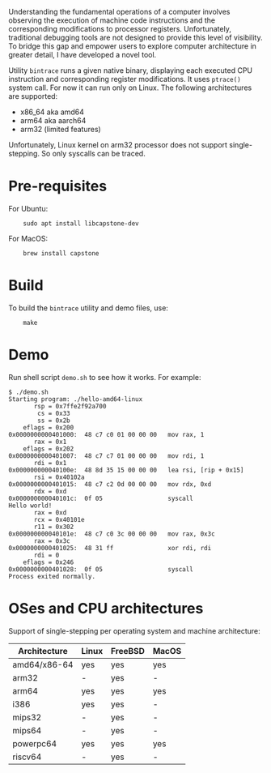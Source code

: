 Understanding the fundamental operations of a computer involves
observing the execution of machine code instructions and the
corresponding modifications to processor registers. Unfortunately,
traditional debugging tools are not designed to provide this level of
visibility. To bridge this gap and empower users to explore computer
architecture in greater detail, I have developed a novel tool.

Utility `bintrace` runs a given native binary, displaying each executed
CPU instruction and corresponding register modifications.
It uses `ptrace()` system call. For now it can run only on Linux.
The following architectures are supported:

 * x86_64 aka amd64
 * arm64 aka aarch64
 * arm32 (limited features)

Unfortunately, Linux kernel on arm32 processor does not support single-stepping.
So only syscalls can be traced.

# Pre-requisites

For Ubuntu:
```
    sudo apt install libcapstone-dev
```
For MacOS:
```
    brew install capstone
```

# Build

To build the `bintrace` utility and demo files, use:
```
    make
```

# Demo

Run shell script `demo.sh` to see how it works. For example:
```
$ ./demo.sh
Starting program: ./hello-amd64-linux
       rsp = 0x7ffe2f92a700
        cs = 0x33
        ss = 0x2b
    eflags = 0x200
0x0000000000401000:  48 c7 c0 01 00 00 00   mov rax, 1
       rax = 0x1
    eflags = 0x202
0x0000000000401007:  48 c7 c7 01 00 00 00   mov rdi, 1
       rdi = 0x1
0x000000000040100e:  48 8d 35 15 00 00 00   lea rsi, [rip + 0x15]
       rsi = 0x40102a
0x0000000000401015:  48 c7 c2 0d 00 00 00   mov rdx, 0xd
       rdx = 0xd
0x000000000040101c:  0f 05                  syscall
Hello world!
       rax = 0xd
       rcx = 0x40101e
       r11 = 0x302
0x000000000040101e:  48 c7 c0 3c 00 00 00   mov rax, 0x3c
       rax = 0x3c
0x0000000000401025:  48 31 ff               xor rdi, rdi
       rdi = 0
    eflags = 0x246
0x0000000000401028:  0f 05                  syscall
Process exited normally.
```

# OSes and CPU architectures

Support of single-stepping per operating system and machine architecture:

Architecture | Linux | FreeBSD | MacOS
-------------|-------|---------|------
amd64/x86-64 | yes   | yes     | yes
arm32        | -     | yes     | -
arm64        | yes   | yes     | yes
i386         | yes   | yes     | -
mips32       | -     | yes     | -
mips64       | -     | yes     | -
powerpc64    | yes   | yes     | yes
riscv64      | -     | yes     | -
